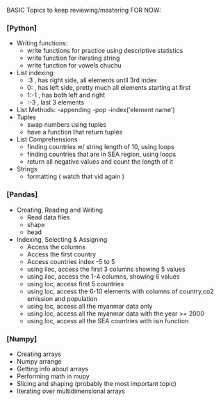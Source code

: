 BASIC Topics to keep reviewing/mastering FOR NOW:

### [Python]
- Writing functions:
	- write functions for practice using descriptive statistics
	- write function for iterating string
	- write function for vowels chuchu
- List indexing:
	- :3 , has right side, all elements until 3rd index
	- 0: , has left side, pretty much all elements starting at first
	- 1:-1 , has both left and right
	- :-3 , last 3 elements
- List Methods:
	-appending
	-pop
	-index('element name')
- Tuples
	- swap numbers using tuples
	- have a function that return tuples 
- List  Comprehensions
	- finding countries w/ string length of 10, using loops
	- finding countries that are in SEA region, using loops
	- return all negative values and count the length of it
- Strings
	- formatting ( watch that vid again )

### [Pandas]
- Creating, Reading and Writing
	- Read data files
	- shape
	- head 
- Indexing, Selecting & Assigning
	- Access the columns
	- Access the first country
	- Access countries index -5 to 5
	- using iloc, access the first 3 columns showing 5 values
	- using iloc, access the 1-4 columns, showing 6 values
	- using loc, access first 5 countries
	- using loc, access the 6-10 elements with columns of country,co2 emission and population
	- using loc, access all the myanmar data only
	- using loc, access all the myanmar data with the year >= 2000
	- using loc, access all the SEA countries with isin function

### [Numpy]
* Creating arrays
* Numpy arrange
* Getting info about arrays
* Performing math in mupy
* Slicing and shaping (probably the most important topic)
* Iterating over multidimensional arrays